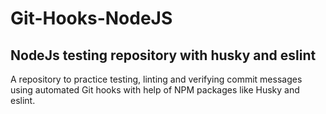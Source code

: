 # Git-Hooks-NodeJS
## NodeJs testing repository with husky and eslint

A repository to practice testing, linting and verifying commit messages using automated Git hooks with help of NPM packages like Husky and eslint.